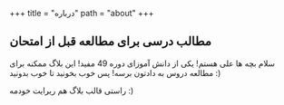 +++
title = "درباره"
path = "about"
+++

## مطالب درسی برای مطالعه قبل از امتحان
سلام بچه ها علی هستم! یکی از دانش آموزای دوره 49 مفید!
این بلاگ ممکنه برای مطالعه دروس به دادتون برسه!
پس خوب بخونید تا خوب بدونید :)

راستی قالب بلاگ هم ریرایت خودمه :)